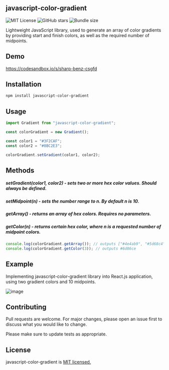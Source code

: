 ## javascript-color-gradient

![MIT License](https://img.shields.io/npm/l/javascript-color-gradient)
![GitHub stars](https://img.shields.io/github/stars/Adrinlol/javascript-color-gradient?style=social)
![Bundle size](https://img.shields.io/bundlephobia/min/javascript-color-gradient?style=flat-square)

Lightweight JavaScript library, used to generate an array of color gradients by providing start and finish colors, as well as the required number of midpoints.

## Demo

https://codesandbox.io/s/sharp-benz-csgfd

## Installation

```bash
npm install javascript-color-gradient
```

## Usage

```javascript
import Gradient from "javascript-color-gradient";

const colorGradient = new Gradient();

const color1 = "#3F2CAF";
const color2 = "#8BC2E3";

colorGradient.setGradient(color1, color2);
```

## Methods

##### setGradient(color1, color2) - sets two or more hex color values. Should always be defined.

##### setMidpoint(n) - sets the number range to n. By default n is 10.

##### getArray() - returns an array of hex colors. Requires no parameters.

##### getColor(n) - returns certain hex color, where n is a requested number of midpoint colors.

```javascript
console.log(colorGradient.getArray()); // outputs ["#4e4ab9", "#5d68c4", "#6d86ce", "#7ca4d9", "#8bc2e3"]
console.log(colorGradient.getColor(3)); // outputs #6d86ce
```

## Example

Implementing javascript-color-gradient library into React.js application, using two gradient colors and 10 midpoints.

![image](https://user-images.githubusercontent.com/48876996/87862417-e1c44080-c960-11ea-817c-b025d8d236ea.PNG)

## Contributing

Pull requests are welcome. For major changes, please open an issue first to discuss what you would like to change.

Please make sure to update tests as appropriate.

## License

javascript-color-gradient is [MIT licensed.](https://github.com/Adrinlol/javascript-color-gradient/blob/master/LICENSE)
